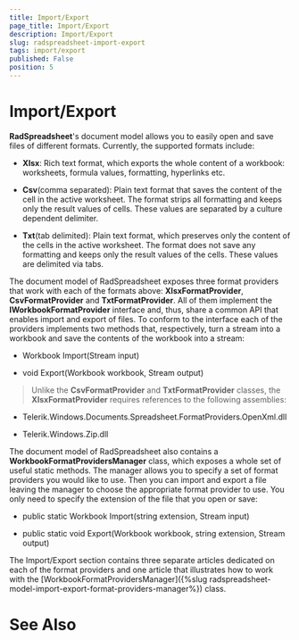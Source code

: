 ```yaml
---
title: Import/Export
page_title: Import/Export
description: Import/Export
slug: radspreadsheet-import-export
tags: import/export
published: False
position: 5
---
```


# Import/Export



__RadSpreadsheet__'s document model allows you to easily open and save files of different formats.
        Currently, the supported formats include:
      

* __Xlsx__: Rich text format, which exports the whole content of a workbook: worksheets, formula values,
            formatting, hyperlinks etc.
          

* __Csv__(comma separated): Plain text format that saves the content of the cell in the active worksheet.
            The format strips all formatting and keeps only the result values of cells. These values are separated by a culture
            dependent delimiter.
          

* __Txt__(tab delimited): Plain text format, which preserves only the content of the cells in the active
            worksheet. The format does not save any formatting and keeps only the result values of the cells. These values are delimited
            via tabs.
          

The document model of RadSpreadsheet exposes three format providers that work with each of the formats above: __XlsxFormatProvider__,
        __CsvFormatProvider__ and __TxtFormatProvider__. All of them implement the __IWorkbookFormatProvider__
        interface and, thus, share a common API that enables import and export of files. To conform to the interface each of the providers implements two
        methods that, respectively, turn a stream into a workbook and save the contents of the workbook into a stream:
      

* Workbook Import(Stream input)

* void Export(Workbook workbook, Stream output)

>Unlike the __CsvFormatProvider__ and __TxtFormatProvider__ classes, the
          __XlsxFormatProvider__ requires references to the following assemblies:
        

* Telerik.Windows.Documents.Spreadsheet.FormatProviders.OpenXml.dll

* Telerik.Windows.Zip.dll

The document model of RadSpreadsheet also contains a __WorkbookFormatProvidersManager__ class, which exposes a whole set of
        useful static methods. The manager allows you to specify a set of format providers you would like to use. Then you can import and export a file
        leaving the manager to choose the appropriate format provider to use. You only need to specify the extension of the file that you open or save:
      

* public static Workbook Import(string extension, Stream input)

* public static void Export(Workbook workbook, string extension, Stream output)

The Import/Export section contains three separate articles dedicated on each of the format providers and one article that illustrates how to work 
        with the [WorkbookFormatProvidersManager]({%slug radspreadsheet-model-import-export-format-providers-manager%}) class.
      

# See Also
